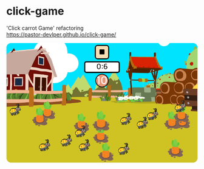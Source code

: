# click-game
'Click carrot Game' refactoring <br>
<https://pastor-devlper.github.io/click-game/>

![Captured Image](./captured.png)
